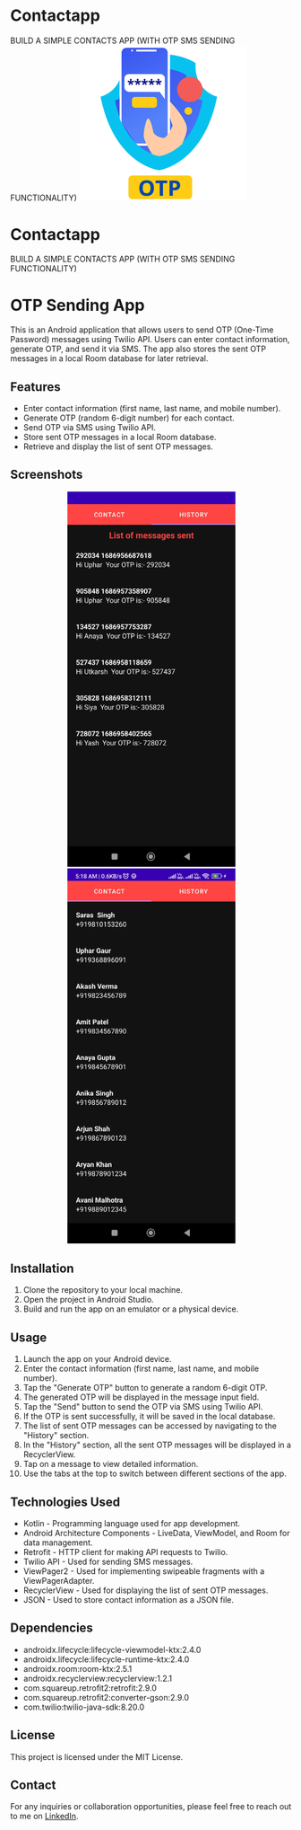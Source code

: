# Contactapp
BUILD A SIMPLE CONTACTS APP (WITH OTP SMS SENDING FUNCTIONALITY)
 <img src="img.png" alt="App icon" width="300" />
# Contactapp
BUILD A SIMPLE CONTACTS APP (WITH OTP SMS SENDING FUNCTIONALITY)

# OTP Sending App

This is an Android application that allows users to send OTP (One-Time Password) messages using Twilio API. Users can enter contact information, generate OTP, and send it via SMS. The app also stores the sent OTP messages in a local Room database for later retrieval.

## Features

- Enter contact information (first name, last name, and mobile number).
- Generate OTP (random 6-digit number) for each contact.
- Send OTP via SMS using Twilio API.
- Store sent OTP messages in a local Room database.
- Retrieve and display the list of sent OTP messages.

## Screenshots

<p align="center">
  <img src="Screenshot_2023-06-17-05-07-34-477_com.example.contactconnect.jpg" alt="Otp Fragment" width="300" />
  <img src="Screenshot_2023-06-17-05-18-25-188_com.example.contactconnect.jpg" alt="View History Frag" width="300" />
</p>

## Installation

1. Clone the repository to your local machine.
2. Open the project in Android Studio.
3. Build and run the app on an emulator or a physical device.

## Usage

1. Launch the app on your Android device.
2. Enter the contact information (first name, last name, and mobile number).
3. Tap the "Generate OTP" button to generate a random 6-digit OTP.
4. The generated OTP will be displayed in the message input field.
5. Tap the "Send" button to send the OTP via SMS using Twilio API.
6. If the OTP is sent successfully, it will be saved in the local database.
7. The list of sent OTP messages can be accessed by navigating to the "History" section.
8. In the "History" section, all the sent OTP messages will be displayed in a RecyclerView.
9. Tap on a message to view detailed information.
10. Use the tabs at the top to switch between different sections of the app.

## Technologies Used

- Kotlin - Programming language used for app development.
- Android Architecture Components - LiveData, ViewModel, and Room for data management.
- Retrofit - HTTP client for making API requests to Twilio.
- Twilio API - Used for sending SMS messages.
- ViewPager2 - Used for implementing swipeable fragments with a ViewPagerAdapter.
- RecyclerView - Used for displaying the list of sent OTP messages.
- JSON - Used to store contact information as a JSON file.

## Dependencies

- androidx.lifecycle:lifecycle-viewmodel-ktx:2.4.0
- androidx.lifecycle:lifecycle-runtime-ktx:2.4.0
- androidx.room:room-ktx:2.5.1
- androidx.recyclerview:recyclerview:1.2.1
- com.squareup.retrofit2:retrofit:2.9.0
- com.squareup.retrofit2:converter-gson:2.9.0
- com.twilio:twilio-java-sdk:8.20.0

## License

This project is licensed under the MIT License.

## Contact

For any inquiries or collaboration opportunities, please feel free to reach out to me on [LinkedIn](https://www.linkedin.com/in/uphargaur/).

